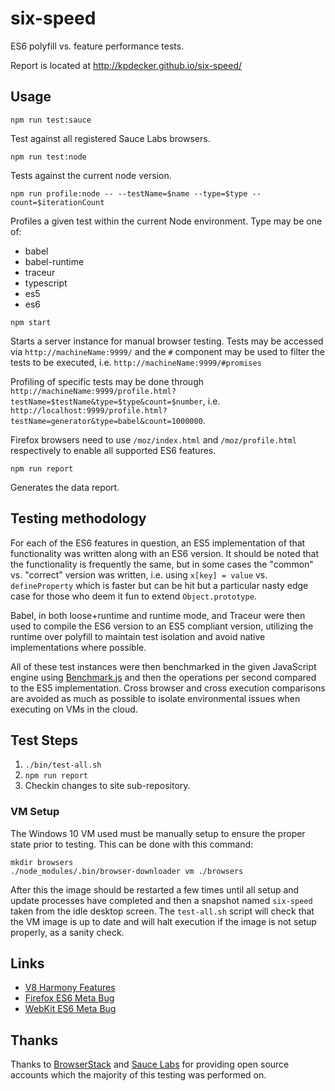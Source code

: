 # six-speed

ES6 polyfill vs. feature performance tests.

Report is located at http://kpdecker.github.io/six-speed/

## Usage

```
npm run test:sauce
```

Test against all registered Sauce Labs browsers.

```
npm run test:node
```

Tests against the current node version.

```
npm run profile:node -- --testName=$name --type=$type --count=$iterationCount
```

Profiles a given test within the current Node environment. Type may be one of:
- babel
- babel-runtime
- traceur
- typescript
- es5
- es6

```
npm start
```

Starts a server instance for manual browser testing. Tests may be accessed via `http://machineName:9999/` and the `#` component may be used to filter the tests to be executed, i.e. `http://machineName:9999/#promises`

Profiling of specific tests may be done through `http://machineName:9999/profile.html?testName=$testName&type=$type&count=$number`, i.e. `http://localhost:9999/profile.html?testName=generator&type=babel&count=1000000`.

Firefox browsers need to use `/moz/index.html` and `/moz/profile.html` respectively to enable all supported ES6 features.

```
npm run report
```

Generates the data report.


## Testing methodology

For each of the ES6 features in question, an ES5 implementation of that functionality was written along with an ES6 version. It should be noted that the functionality is frequently the same, but in some cases the "common" vs. "correct" version was written, i.e. using `x[key] = value` vs. `defineProperty` which is faster but can be hit but a particular nasty edge case for those who deem it fun to extend `Object.prototype`.

Babel, in both loose+runtime and runtime mode, and Traceur were then used to compile the ES6 version to an ES5 compliant version, utilizing the runtime over polyfill to maintain test isolation and avoid native implementations where possible.

All of these test instances were then benchmarked in the given JavaScript engine using [Benchmark.js](http://benchmarkjs.com/) and then the operations per second compared to the ES5 implementation. Cross browser and cross execution comparisons are avoided as much as possible to isolate environmental issues when executing on VMs in the cloud.

## Test Steps

1. `./bin/test-all.sh`
2. `npm run report`
3. Checkin changes to site sub-repository.

### VM Setup

The Windows 10 VM used must be manually setup to ensure the proper state prior to testing. This can be done with this command:

```
mkdir browsers
./node_modules/.bin/browser-downloader vm ./browsers
```

After this the image should be restarted a few times until all setup and update processes have completed and then a snapshot named `six-speed` taken from the idle desktop screen. The `test-all.sh` script will check that the VM image is up to date and will halt execution if the image is not setup properly, as a sanity check.

## Links

- [V8 Harmony Features](https://code.google.com/p/v8/issues/list?q=label:Harmony)
- [Firefox ES6 Meta Bug](https://bugzilla.mozilla.org/show_bug.cgi?id=694100)
- [WebKit ES6 Meta Bug](https://bugs.webkit.org/show_bug.cgi?id=80559)


## Thanks

Thanks to [BrowserStack](browserstack.com) and [Sauce Labs](https://saucelabs.com/) for providing open source accounts which the majority of this testing was performed on.
